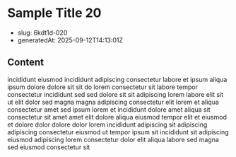 # Sample Title 20

- slug: 6kdt1d-020
- generatedAt: 2025-09-12T14:13:01Z

## Content
incididunt eiusmod incididunt adipiscing consectetur labore et ipsum aliqua ipsum dolore dolore sit sit do lorem consectetur sit labore tempor consectetur incididunt sed sed dolore sit sit adipiscing lorem labore elit sit ut elit dolor sed magna magna adipiscing consectetur elit lorem et aliqua consectetur amet sed ipsum lorem et incididunt dolore amet aliqua sit consectetur sit amet amet elit dolore aliqua eiusmod tempor elit et eiusmod et dolore dolor dolore dolor lorem incididunt adipiscing sit adipiscing adipiscing consectetur eiusmod ut tempor ipsum sit incididunt sit adipiscing eiusmod adipiscing lorem consectetur dolor elit aliqua labore sed magna sed eiusmod consectetur sit
